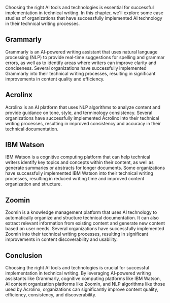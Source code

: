 
Choosing the right AI tools and technologies is essential for successful implementation in technical writing. In this chapter, we'll explore some case studies of organizations that have successfully implemented AI technology in their technical writing processes.

Grammarly
---------

Grammarly is an AI-powered writing assistant that uses natural language processing (NLP) to provide real-time suggestions for spelling and grammar errors, as well as to identify areas where writers can improve clarity and conciseness. Several organizations have successfully implemented Grammarly into their technical writing processes, resulting in significant improvements in content quality and efficiency.

Acrolinx
--------

Acrolinx is an AI platform that uses NLP algorithms to analyze content and provide guidance on tone, style, and terminology consistency. Several organizations have successfully implemented Acrolinx into their technical writing processes, resulting in improved consistency and accuracy in their technical documentation.

IBM Watson
----------

IBM Watson is a cognitive computing platform that can help technical writers identify key topics and concepts within their content, as well as generate summaries or abstracts for longer documents. Some organizations have successfully implemented IBM Watson into their technical writing processes, resulting in reduced writing time and improved content organization and structure.

Zoomin
------

Zoomin is a knowledge management platform that uses AI technology to automatically organize and structure technical documentation. It can also extract relevant information from existing content and generate new content based on user needs. Several organizations have successfully implemented Zoomin into their technical writing processes, resulting in significant improvements in content discoverability and usability.

Conclusion
----------

Choosing the right AI tools and technologies is crucial for successful implementation in technical writing. By leveraging AI-powered writing assistants like Grammarly, cognitive computing platforms like IBM Watson, AI content organization platforms like Zoomin, and NLP algorithms like those used by Acrolinx, organizations can significantly improve content quality, efficiency, consistency, and discoverability.
